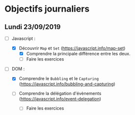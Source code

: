 # Objectifs journaliers

## Lundi 23/09/2019

- [ ] Javascript :

  - [x] Découvrir `Map` et `Set` (https://javascript.info/map-set)
    - [x] Comprendre la principale différence entre les deux.
    - [ ] Faire les exercices

* [ ] DOM :

  - [x] Comprendre le `Bubbling` et le `Capturing` (https://javascript.info/bubbling-and-capturing)

  - [ ] Comprendre la délégation d'évènements (https://javascript.info/event-delegation)
    - [ ] Faire les exercices
